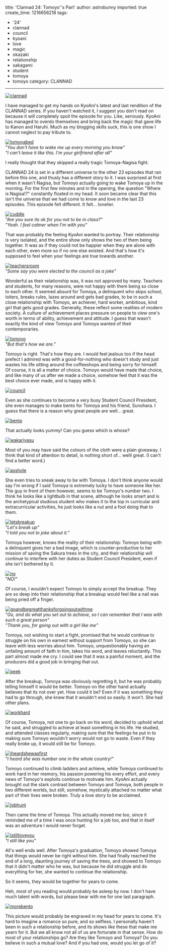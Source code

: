 title: 'Clannad 24: Tomoyo''s Part'
author: astrobunny
imported: true
create_time: 1216656218
tags:
- '24'
- clannad
- council
- kyoani
- love
- magic
- okazaki
- relationship
- sakagami
- student
- tomoya
- tomoyo
category: CLANNAD
---
 [![](wp-uploads/2008/07/clannad-500x281.jpg "clannad")](https://www.astrobunny.net/wp-content/uploads/2008/07/clannad.jpg)  
  
I have managed to get my hands on KyoAni's latest and last rendition of the CLANNAD series. If you haven't watched it, I suggest you don't read on because it will completely spoil the episode for you. Like, seriously. KyoAni has managed to overdo themselves and bring back the magic that gave life to Kanon and Haruhi. Much as my blogging skills suck, this is one show I cannot neglect to pay tribute to.  
  
<!--more-->  
  
 [![](wp-uploads/2008/07/tomoyabed-500x281.jpg "tomoyabed")](https://www.astrobunny.net/wp-content/uploads/2008/07/tomoyabed.jpg)  
_"You don't have to wake me up every morning you know"_  
_"I can't leave it like this. I'm your girlfriend after all"_  
  
I really thought that they skipped a really tragic Tomoya-Nagisa fight.  
  
CLANNAD 24 is set in a different universe to the other 23 episodes that ran before this one, and thusly has a different story to it. I was surprised at first when it wasn't Nagisa, but Tomoyo actually going to wake Tomoya up in the morning. For the first few minutes and in the opening, the question "Where is Nagisa!?" constantly floated in my head. It soon became clear that this isn't the universe that we had come to know and love in the last 23 episodes. This episode felt different. It felt... lonelier.  
  
 [![](wp-uploads/2008/07/cuddle-500x281.jpg "cuddle")](https://www.astrobunny.net/wp-content/uploads/2008/07/cuddle.jpg)  
_"Are you sure its ok for you not to be in class?"_  
_"Yeah. I feel calmer when I'm with you"_  
  
That was probably the feeling KyoAni wanted to portray. Their relationship is very isolated, and the entire show only shows the two of them being together. It was as if they could not be happier when they are alone with each other, even more so if no one else existed. And that's how it's supposed to feel when your feelings are true towards another.  
  
 [![](wp-uploads/2008/07/teachersroom-500x281.jpg "teachersroom")](https://www.astrobunny.net/wp-content/uploads/2008/07/teachersroom.jpg)  
_"Some say you were elected to the council as a joke"_  
  
Wonderful as their relationship was, it was not approved by many. Teachers and students, for many reasons, were not happy with them being so close to each other. It seemed absurd for Tomoya, a delinquent who skips school, loiters, breaks rules, lazes around and gets bad grades, to be in such a close relationship with Tomoyo, an achiever, hard worker, ambitious, kind girl that gets good grades. Generally, these reflect some realities of modern society. A culture of achievement places pressure on people to view one's worth in terms of ability, achievement and attitude. I guess that wasn't exactly the kind of view Tomoyo and Tomoya wanted of their contemporaries.  
  
 [![](wp-uploads/2008/07/tomoyo-500x281.jpg "tomoyo")](https://www.astrobunny.net/wp-content/uploads/2008/07/tomoyo.jpg)  
_"But that's how we are."_  
  
Tomoyo is right. That's how they are. I would feel jealous too if the head prefect I admired was with a good-for-nothing who doesn't study and just wastes his life sitting around the coffeeshops and being sorry for himself. Of course, it is all a matter of choice. Tomoyo would have made that choice, and like many of us after we made a choice, somehow feel that it was the best choice ever made, and is happy with it.  
  
 [![](wp-uploads/2008/07/council-500x281.jpg "council")](https://www.astrobunny.net/wp-content/uploads/2008/07/council.jpg)  
  
Even as she continues to become a very busy Student Council President, she even manages to make bento for Tomoya and his friend, Sunohara. I guess that there is a reason why great people are well... great.  
  
 [![](wp-uploads/2008/07/bento-500x281.jpg "bento")](https://www.astrobunny.net/wp-content/uploads/2008/07/bento.jpg)  
  
That actually looks yummy! Can you guess which is whose?  
  
 [![](wp-uploads/2008/07/wakariyasu-500x281.jpg "wakariyasu")](https://www.astrobunny.net/wp-content/uploads/2008/07/wakariyasu.jpg)  
  
Most of you may have said the colours of the cloth were a plain giveaway. I think that kind of attention to detail, is nothing short of... welll great. (I can't find a better word.)  
  
 [![](wp-uploads/2008/07/asshole-500x281.jpg "asshole")](https://www.astrobunny.net/wp-content/uploads/2008/07/asshole.jpg)  
  
She even tries to sneak away to be with Tomoya. I don't think anyone would say I'm wrong if I said Tomoya is extremely lucky to have someone like her. The guy in front of them however, seems to be Tomoyo's number two. I think he looks like a lightbulb in that scene, although he looks smart and is the archetypical studious student who makes it to the top in curricular and extracurricular activities, he just looks like a nut and a fool doing that to them.  
  
 [![](wp-uploads/2008/07/letsbreakup-500x281.jpg "letsbreakup")](https://www.astrobunny.net/wp-content/uploads/2008/07/letsbreakup.jpg)  
_"Let's break up"_  
_"I told you not to joke about it."_  
  
Tomoya however, knows the reality of their relationship: Tomoyo being with a delinquent gives her a bad image, which is counter-productive to her mission of saving the Sakura trees in the city, and their relationship will continue to interfere with her duties as Student Council President, even if she isn't bothered by it.  
  
 [![](wp-uploads/2008/07/no-500x281.jpg "no")](https://www.astrobunny.net/wp-content/uploads/2008/07/no.jpg)  
_"NO!"_  
  
Of course, I wouldn't expect Tomoyo to simply accept the breakup. They are so deep into their relationship that a breakup would feel like a nail was being pried off a finger.  
  
 [![](wp-uploads/2008/07/goandbegreatthanksforgoingoutwithme-500x281.jpg "goandbegreatthanksforgoingoutwithme")](https://www.astrobunny.net/wp-content/uploads/2008/07/goandbegreatthanksforgoingoutwithme.jpg)  
_"Go, and do what you set out to achieve, so I can remember that I was with such a great person"_  
_"Thank you, for going out with a girl like me"_  
  
Tomoya, not wishing to start a fight, promised that he would continue to struggle on his own in earnest without support from Tomoyo, so she can leave with less worries about him. Tomoyo, unquestionably having an unfailing amount of faith in him, takes his word, and leaves reluctantly. This part almost made me cry. I could see that it was a painful moment, and the producers did a good job in bringing that out.  
  
 [![](wp-uploads/2008/07/peek-500x281.jpg "peek")](https://www.astrobunny.net/wp-content/uploads/2008/07/peek.jpg)  
  
After the breakup, Tomoya was obviously regretting it, but he was probably telling himself it would be better. Tomoyo on the other hand actually believes that its not over yet. How could it be? Even if it was something they had to go through, she knew that it wouldn't end so easily. It won't. She had other plans.  
  
 [![](wp-uploads/2008/07/workhard-500x281.jpg "workhard")](https://www.astrobunny.net/wp-content/uploads/2008/07/workhard.jpg)  
  
Of course, Tomoya, not one to go back on his word, decided to uphold what he said, and struggled to achieve at least something in his life. He studied, and attended classes regularly, making sure that the feelings he put in to making sure Tomoyo wouldn't worry would not go to waste. Even if they really broke up, it would still be for Tomoyo.  
  
 [![](wp-uploads/2008/07/iheardshewasfirst-500x281.jpg "iheardshewasfirst")](https://www.astrobunny.net/wp-content/uploads/2008/07/iheardshewasfirst.jpg)  
_"I heard she was number one in the whole country!"_  
  
Tomoyo continued to climb ladders and achieve, while Tomoya continued to work hard in her memory, his passion powering his every effort, and every news of Tomoyo's exploits continue to motivate him. KyoAni actually brought out the stark contrast between Tomoyo and Tomoya, both people in two different worlds, but still, somehow, mystically attached no matter what part of their lives were broken. Truly a love story to be acclaimed.  
  
 [![](wp-uploads/2008/07/jobhunt-500x281.jpg "jobhunt")](https://www.astrobunny.net/wp-content/uploads/2008/07/jobhunt.jpg)  
  
Then came the time of Tomoya. This actually moved me too, since it reminded me of a time I was once hunting for a job too, and that in itself was an adventure I would never forget.  
  
 [![](wp-uploads/2008/07/istillloveyou-500x281.jpg "istillloveyou")](https://www.astrobunny.net/wp-content/uploads/2008/07/istillloveyou.jpg)  
_"I still like you"_  
  
All's well ends well. After Tomoya's graduation, Tomoyo showed Tomoya that things would never be right without him. She had finally reached the end of a long, daunting journey of saving the trees, and showed to Tomoyo that it didn't matter who he was, but because he did struggle and do everything for her, she wanted to continue the relationship.  
  
So it seems, they would be together for years to come.  
  
Heh, most of you reading would probably be asleep by now. I don't have much talent with words, but please bear with me for one last paragraph.  
  
 [![](wp-uploads/2008/07/morebento-500x281.jpg "morebento")](https://www.astrobunny.net/wp-content/uploads/2008/07/morebento.jpg)  
  
This picture would probably be engraved in my head for years to come. It's hard to imagine a romance so pure, and so selfless. I personally haven't been in such a relationship before, and its shows like these that make me yearn for it. But we all know not all of us are fortunate in that sense. How do most of your relationships go? Are they like Tomoyo and Tomoya? Do you believe in such a mutual love? And if you had one, would you let go of it?